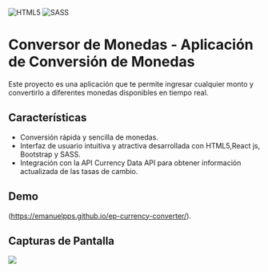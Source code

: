 ![HTML5](https://img.shields.io/badge/html5-%23E34F26.svg?style=for-the-badge&logo=html5&logoColor=white)
![SASS](https://img.shields.io/badge/SASS-hotpink.svg?style=for-the-badge&logo=SASS&logoColor=white)


# Conversor de Monedas - Aplicación de Conversión de Monedas

Este proyecto es una aplicación que te permite ingresar cualquier monto y convertirlo a diferentes monedas disponibles en tiempo real.

## Características

- Conversión rápida y sencilla de monedas.
- Interfaz de usuario intuitiva y atractiva desarrollada con HTML5,React js, Bootstrap y SASS.
- Integración con la API Currency Data API para obtener información actualizada de las tasas de cambio.

## Demo

(https://emanuelpps.github.io/ep-currency-converter/).

## Capturas de Pantalla

<img src="https://media.licdn.com/dms/image/D4D22AQG30Yi2jLquIw/feedshare-shrink_800/0/1691505686440?e=1695254400&v=beta&t=fQ_DUP-mnmvq-YcFPCU69FroxC8Pz4keFzH4iAyvYj0"/>


